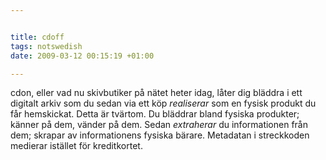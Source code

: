 ```yaml
--- 


title: cdoff 
tags: notswedish
date: 2009-03-12 00:15:19 +01:00 

---
```


cdon, eller vad nu skivbutiker på nätet heter idag, låter dig bläddra i ett digitalt arkiv som du sedan via ett köp *realiserar* som en fysisk produkt du får hemskickat. Detta är tvärtom. Du bläddrar bland fysiska produkter; känner på dem, vänder på dem. Sedan *extraherar* du informationen från dem; skrapar av informationens fysiska bärare. Metadatan i streckkoden medierar istället för kreditkortet. 